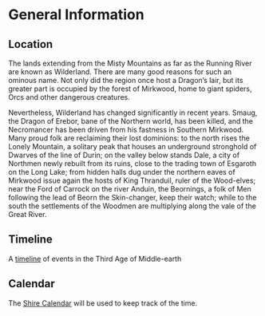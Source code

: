 # General Information

## Location

The lands extending from the Misty Mountains as far as the Running River are known as Wilderland. There are many good reasons for such an ominous name. Not only did the region once host a Dragon’s lair, but its greater part is occupied by the forest of Mirkwood, home to giant spiders, Orcs and other dangerous creatures. 

Nevertheless, Wilderland has changed significantly in recent years. Smaug, the Dragon of Erebor, bane of the Northern world, has been killed, and the Necromancer has been driven from his fastness in Southern Mirkwood. Many proud folk are reclaiming their lost dominions: to the north rises the Lonely Mountain, a solitary peak that houses an underground stronghold of Dwarves of the line of Durin; on the valley below stands Dale, a city of Northmen newly rebuilt from its ruins, close to the trading town of Esgaroth on the Long Lake; from hidden halls dug under the northern eaves of Mirkwood issue again the hosts of King Thranduil, ruler of the Wood-elves; near the Ford of Carrock on the river Anduin, the Beornings, a folk of Men following the lead of Beorn the Skin-changer, keep their watch; while to the south the settlements of the Woodmen are multiplying along the vale of the Great River.

## Timeline

A [timeline](timeline.md) of events in the Third Age of Middle-earth

## Calendar

The [Shire Calendar](http://tolkiengateway.net/wiki/Shire_Calendar) will be used to keep track of the time.
